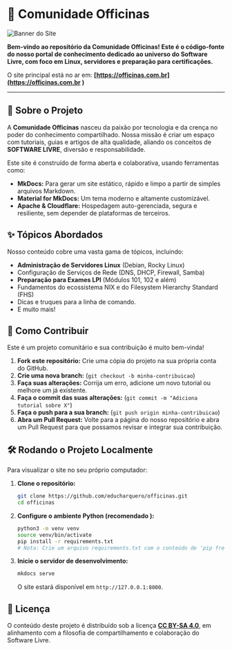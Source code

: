 # 🐧 Comunidade Officinas

![Banner do Site](../imagens/banner-officinas.png) 
<!-- Sugestão: Crie um banner legal para o projeto e coloque aqui! -->

**Bem-vindo ao repositório da Comunidade Officinas! Este é o código-fonte do nosso portal de conhecimento dedicado ao universo do Software Livre, com foco em Linux, servidores e preparação para certificações.**

O site principal está no ar em: **[https://officinas.com.br](https://officinas.com.br )**

---

## 🎯 Sobre o Projeto

A **Comunidade Officinas** nasceu da paixão por tecnologia e da crença no poder do conhecimento compartilhado. Nossa missão é criar um espaço com tutoriais, guias e artigos de alta qualidade, aliando os conceitos de **<span class="text-red-code">SOFTWARE LIVRE</span>**, diversão e responsabilidade.

Este site é construído de forma aberta e colaborativa, usando ferramentas como:

*   **MkDocs:** Para gerar um site estático, rápido e limpo a partir de simples arquivos Markdown.
*   **Material for MkDocs:** Um tema moderno e altamente customizável.
*   **Apache & Cloudflare:** Hospedagem auto-gerenciada, segura e resiliente, sem depender de plataformas de terceiros.

## ✨ Tópicos Abordados

Nosso conteúdo cobre uma vasta gama de tópicos, incluindo:

*   **Administração de Servidores Linux** (Debian, Rocky Linux)
*   Configuração de Serviços de Rede (DNS, DHCP, Firewall, Samba)
*   **Preparação para Exames LPI** (Módulos 101, 102 e além)
*   Fundamentos do ecossistema NIX e do Filesystem Hierarchy Standard (FHS)
*   Dicas e truques para a linha de comando.
*   E muito mais!

## 🚀 Como Contribuir

Este é um projeto comunitário e sua contribuição é muito bem-vinda!

1.  **Fork este repositório:** Crie uma cópia do projeto na sua própria conta do GitHub.
2.  **Crie uma nova branch:** (`git checkout -b minha-contribuicao`)
3.  **Faça suas alterações:** Corrija um erro, adicione um novo tutorial ou melhore um já existente.
4.  **Faça o commit das suas alterações:** (`git commit -m "Adiciona tutorial sobre X"`)
5.  **Faça o push para a sua branch:** (`git push origin minha-contribuicao`)
6.  **Abra um Pull Request:** Volte para a página do nosso repositório e abra um Pull Request para que possamos revisar e integrar sua contribuição.

## 🛠️ Rodando o Projeto Localmente

Para visualizar o site no seu próprio computador:

1.  **Clone o repositório:**
    ```bash
    git clone https://github.com/educharquero/officinas.git
    cd officinas
    ```

2.  **Configure o ambiente Python (recomendado ):**
    ```bash
    python3 -m venv venv
    source venv/bin/activate
    pip install -r requirements.txt 
    # Nota: Crie um arquivo requirements.txt com o conteúdo de 'pip freeze'
    ```

3.  **Inicie o servidor de desenvolvimento:**
    ```bash
    mkdocs serve
    ```
    O site estará disponível em `http://127.0.0.1:8000`.

## 📜 Licença

O conteúdo deste projeto é distribuído sob a licença **[CC BY-SA 4.0](https://creativecommons.org/licenses/by-sa/4.0/ )**, em alinhamento com a filosofia de compartilhamento e colaboração do Software Livre.


